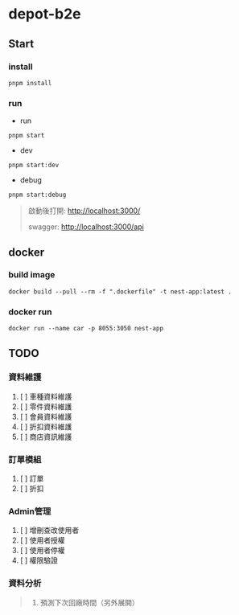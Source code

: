 # depot-b2e

## Start

### install

```shell
pnpm install
```

### run

- run

```shell
pnpm start
```

- dev

```shell
pnpm start:dev
```

- debug

```shell
pnpm start:debug
```

> 啟動後打開: <http://localhost:3000/>
>
> swagger: <http://localhost:3000/api>

## docker

### build image

```shell
docker build --pull --rm -f ".dockerfile" -t nest-app:latest .
```

### docker run

```shell
docker run --name car -p 8055:3050 nest-app
```

## TODO

### 資料維護

1. [ ] 車種資料維護
2. [ ] 零件資料維護
3. [ ] 會員資料維護
4. [ ] 折扣資料維護
5. [ ] 商店資訊維護

### 訂單模組

1. [ ] 訂單
2. [ ] 折扣

### Admin管理

1. [ ] 增刪查改使用者
2. [ ] 使用者授權
3. [ ] 使用者停權
4. [ ] 權限驗證

### 資料分析

> 1. 預測下次回廠時間（另外展開）
